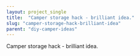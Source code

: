 ```yaml
---
layout: project_single
title:  "Camper storage hack - brilliant idea."
slug: "camper-storage-hack-brilliant-idea"
parent: "diy-camper-ideas"
---
```

Camper storage hack - brilliant idea.